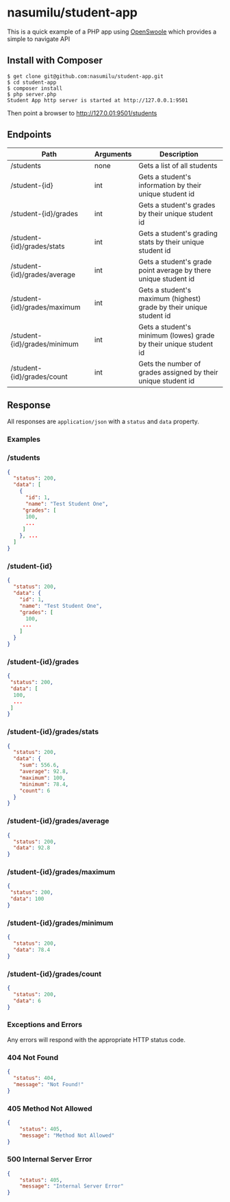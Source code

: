 # nasumilu/student-app

This is a quick example of a PHP app using [OpenSwoole][1] which provides a simple to navigate API

## Install with Composer

```shell
$ get clone git@github.com:nasumilu/student-app.git
$ cd student-app
$ composer install
$ php server.php
Student App http server is started at http://127.0.0.1:9501
```

Then point a browser to http://127.0.01:9501/students

## Endpoints

| Path                         | Arguments | Description                                                         |
|------------------------------|-----------|---------------------------------------------------------------------|
| /students                    | none      | Gets a list of all students                                         |
| /student-{id}                | int       | Gets a student's information by their unique student id             | 
| /student-{id}/grades         | int       | Gets a student's grades by their unique student id                  |
| /student-{id}/grades/stats   | int       | Gets a student's grading stats by their unique student id           |
| /student-{id}/grades/average | int       | Gets a student's grade point average by there unique student id     |
| /student-{id}/grades/maximum | int       | Gets a student's maximum (highest) grade by their unique student id |
| /student-{id}/grades/minimum | int       | Gets a student's minimum (lowes) grade by their unique student id   |
| /student-{id}/grades/count   | int       | Gets the number of grades assigned by their unique student id       |

## Response

All responses are `application/json` with a `status` and `data` property.

### Examples

### /students

```json
{
  "status": 200,
  "data": [
    {
      "id": 1,
      "name": "Test Student One",
     "grades": [
      100,
      ...
     ]
    }, ...
  ]
}
```

### /student-{id}

```json
{
  "status": 200,
  "data": {
    "id": 1,
    "name": "Test Student One",
    "grades": [
      100,
     ...
    ]
  }
}
```

### /student-{id}/grades
```json
{
 "status": 200,
 "data": [
  100,
  ...
 ]
}
```

### /student-{id}/grades/stats

```json
{
  "status": 200,
  "data": {
    "sum": 556.6,
    "average": 92.8,
    "maximum": 100,
    "minimum": 78.4,
    "count": 6
  }
}
```

### /student-{id}/grades/average

```json
{
  "status": 200,
  "data": 92.8
}
```

### /student-{id}/grades/maximum

```json
{
 "status": 200,
 "data": 100
}
```

### /student-{id}/grades/minimum
```json
{
  "status": 200,
  "data": 78.4
}
```

### /student-{id}/grades/count

```json
{
  "status": 200,
  "data": 6
}
```

### Exceptions and Errors

Any errors will respond with the appropriate HTTP status code.

### 404 Not Found

```json
{
  "status": 404,
  "message": "Not Found!"
}
```

### 405 Method Not Allowed

```json
{
    "status": 405,
    "message": "Method Not Allowed"
}
```

### 500 Internal Server Error

```json
{
    "status": 405,
    "message": "Internal Server Error"
}
```


[1]: https://openswoole.com/